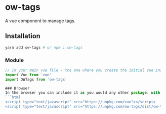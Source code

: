 # ow-tags
A vue component to manage tags.

## Installation
```bash
yarn add ow-tags # or npm i ow-tags
```

### Module
```js
// In your main vue file - the one where you create the initial vue instance.
import Vue from 'vue'
import OWTags from 'ow-tags'

### Browser
In the browser you can include it as you would any other package: with unpkg.
```html
<script type="text/javascript" src="https://unpkg.com/vue"></script>
<script type="text/javascript" src="https://unpkg.com/ow-tags/dist/ow-tags.min.js"></script>
```